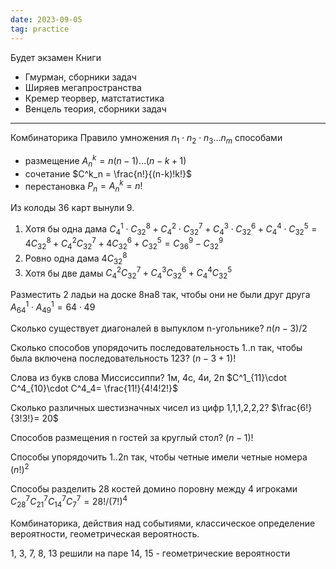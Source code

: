 ```yaml
---
date: 2023-09-05
tag: practice
---
```


Будет экзамен 
Книги
- Гмурман, сборники задач
- Ширяев мегапространства
- Кремер теорвер, матстатистика
- Венцель теория, сборники задач

---

Комбинаторика
Правило умножения
$n_1\cdot n_2 \cdot n_3 \dots n_m$ способами
- размещение
    $A^k_n = n(n-1)\dots(n-k+1)$
- сочетание
    $C^k_n = \frac{n!}{(n-k)!k!}$
- перестановка
    $P_n = A^k_n = n!$

Из колоды 36 карт вынули 9.
1. Хотя бы одна дама
    $C^1_4 \cdot C^8_{32} + C^2_4 \cdot C^7_{32} +  C^3_4 \cdot C^6_{32} + C^4_4 \cdot C^5_{32} = 4C^8_{32} + C^2_4C^7_{32} + 4C^6_{32}+C^5_{32}=C^9_{36}-C^9_{32}$
1. Ровно одна дама
    $4C^8_{32}$
3. Хотя бы две дамы
    $C^2_4C^7_{32}+C^3_4C^6_{32}+C^4_4C^5_{32}$

Разместить 2 ладьи на доске 8на8 так, чтобы они не были друг друга
$A^1_{64}\cdot A^1_{49} = 64\cdot49$

Сколько существует диагоналей в выпуклом n-угольнике?
$n(n-3)/2$

Сколько способов упорядочить последовательность 1..n так, чтобы была включена последовательность 123?
$(n-3+1)!$

Слова из букв слова Миссиссиппи?
1м, 4с, 4и, 2п
$C^1_{11}\cdot C^4_{10}\cdot C^4_4= \frac{11!}{4!4!2!}$

Сколько различных шестизначных чисел из цифр 1,1,1,2,2,2?
$\frac{6!}{3!3!}= 20$

Способов размещения n гостей за круглый стол?
$(n-1)!$

Способы упорядочить 1..2n так, чтобы четные имели четные номера
$(n!)^2$

Способы разделить 28 костей домино поровну между 4 игроками
$C^7_{28}C^7_{21}C^7_{14}C^7_7 = 28!/(7!)^4$

Комбинаторика, действия над событиями, классическое определение вероятности, геометрическая вероятность.

1, 3, 7, 8, 13 решили на паре
14, 15 - геометрические вероятности
